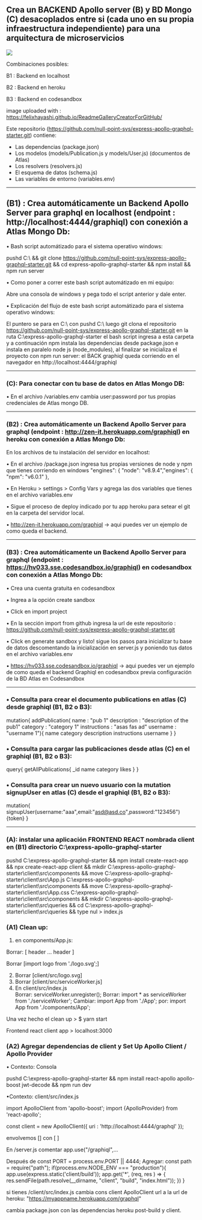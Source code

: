 ## Crea un BACKEND Apollo server (B) y BD Mongo (C) desacoplados entre si (cada uno en su propia infraestructura independiente) para una arquitectura de microservicios

<img src="https://user-images.githubusercontent.com/25323947/79919975-f3935780-83f4-11ea-9a63-f2e63bc0b7e9.png">

Combinaciones posibles:

B1 : Backend en localhost

B2 : Backend en heroku

B3 : Backend en codesandbox



image uploaded with : https://felixhayashi.github.io/ReadmeGalleryCreatorForGitHub/

Este repositorio (https://github.com/null-point-sys/express-apollo-graphql-starter.git) contiene: 

- Las dependencias (package.json)
- Los modelos (models/Publication.js y models/User.js) (documentos de Atlas)
- Los resolvers (resolvers.js)
- El esquema de datos (schema.js)
- Las variables de entorno (variables.env)

---------------
## (B1) : Crea automáticamente un Backend Apollo Server para graphql en localhost (endpoint : http://localhost:4444/graphiql) con conexión a Atlas Mongo Db:

• Bash script automátizado para el sistema operativo windows:

pushd C:\ 
&& git clone https://github.com/null-point-sys/express-apollo-graphql-starter.git
&& cd express-apollo-graphql-starter
&& npm install
&& npm run server

• Como poner a correr este bash script automátizado en mi equipo:

Abre una consola de windows y pega todo el script anterior y dale enter.

• Explicación del flujo de este bash script automátizado para el sistema operativo windows:

El puntero se para en C:\ con pushd C:\ luego git clona el repositorio https://github.com/null-point-sys/express-apollo-graphql-starter.git en la ruta C:\express-apollo-graphql-starter el bash script ingresa a esta carpeta y a continuación npm instala las dependencias desde package.json e instala en paralelo node js (node_modules), al finalizar se inicializa el proyecto con npm run server: el BACK graphiql queda corriendo en el navegador en http://localhost:4444/graphiql

---------------
### (C): Para conectar con tu base de datos en Atlas Mongo DB:

• En el archivo /variables.env cambia user:password por tus propias credenciales de Atlas mongo DB.

---------------
### (B2) : Crea automáticamente un Backend Apollo Server para graphql (endpoint : http://zen-it.herokuapp.com/graphiql) en heroku con conexión a Atlas Mongo Db:

En los archivos de tu instalación del servidor en localhost:

• En el archivo /package.json ingresa tus propias versiones de node y npm que tienes corriendo en windows
  "engines": { "node": "v8.9.4","engines": { "npm": "v6.0.1" },
  
• En Heroku > settings > Config Vars y agrega las dos variables que tienes en el archivo variables.env

• Sigue el proceso de deploy indicado por tu app heroku para setear el git en la carpeta del servidor local.

• http://zen-it.herokuapp.com/graphiql -> aqui puedes ver un ejemplo de como queda el backend.

---------------
### (B3) : Crea automáticamente un Backend Apollo Server para graphql (endpoint : https://hv033.sse.codesandbox.io/graphiql) en codesandbox con conexión a Atlas Mongo Db:

• Crea una cuenta gratuita en codesandbox

• Ingrea a la opción create sandbox

• Click en import project

• En la sección import from github ingresa la url de este repositorio : https://github.com/null-point-sys/express-apollo-graphql-starter.git

• Click en generate sandbox y listo! sigue los pasos para inicializar tu base de datos descomentando la inicialización en server.js y poniendo tus datos en el archivo variables.env 

• https://hv033.sse.codesandbox.io/graphiql -> aqui puedes ver un ejemplo de como queda el backend Graphiql en codesandbox previa configuración de la BD Atlas en Codesandbox

---------------
### • Consulta para crear el documento publications en atlas (C) desde graphiql (B1, B2 o B3):

mutation{
  addPublication(
    name         : "pub 1"
    description  : "description of the pub1"
    category     : "category 1"
    instructions : "asas fas ad"
    username     : "username 1"){
      name
      category
      description
      instructions
      username
    }
}

### • Consulta para cargar las publicaciones desde atlas (C) en el graphiql (B1, B2 o B3):

query{
  getAllPublications{
  	_id
  	name
  	category
  	likes
	}
}

### • Consulta para crear un nuevo usuario con la mutation signupUser en atlas (C) desde el graphiql (B1, B2 o B3):

mutation{
  signupUser(username:"aaa",email:"asd@asd.co",password:"123456"){token}
}

----------------
### (A): instalar una aplicación FRONTEND REACT nombrada client en (B1) directorio C:\express-apollo-graphql-starter 

pushd C:\express-apollo-graphql-starter 
&& npm install create-react-app
&& npx create-react-app client
&& mkdir C:\express-apollo-graphql-starter\client\src\components
&& move C:\express-apollo-graphql-starter\client\src\App.js C:\express-apollo-graphql-starter\client\src\components
&& move C:\express-apollo-graphql-starter\client\src\App.css C:\express-apollo-graphql-starter\client\src\components
&& mkdir C:\express-apollo-graphql-starter\client\src\queries
&& cd C:\express-apollo-graphql-starter\client\src\queries
&& type nul > index.js

### (A1) Clean up:

1. en components/App.js:

Borrar:
[ header ... header ]

Borrar 
[import logo from './logo.svg';]

2. Borrar [client/src/logo.svg]
3. Borrar [client/src/serviceWorker.js]
4. En client/src/index.js  
   Borrar: serviceWorker.unregister();
   Borrar: import * as serviceWorker from './serviceWorker';
   Cambiar: import App from './App'; por: import App from './components/App';

Una vez hecho el clean up > $ yarn start

Frontend react client app > localhost:3000  

### (A2) Agregar dependencias de client y Set Up Apollo Client / Apollo Provider

• Contexto: Consola

pushd C:\express-apollo-graphql-starter
&& npm install react-apollo apollo-boost jwt-decode
&& npm run dev

•Contexto: client/src/index.js

import ApolloClient from 'apollo-boost';
import {ApolloProvider} from 'react-apollo';

const client = new ApolloClient({
   uri : 'http://localhost:4444/graphql'
});

envolvemos [<App />] con [<ApolloProvider client={client}> <App /> </ApolloProvider>]

  
En /server.js comentar app.use("/graphiql",...

Después de const PORT = process.env.PORT || 4444;
Agregar:
const path  = require("path");
if(process.env.NODE_ENV === "production"){
	app.use(express.static('client/build'));
	app.get('*', (req, res ) => { res.sendFile(path.resolve(__dirname, "client", "build", "index.html")); })
}

si tienes /client/src/index.js cambia cons client ApolloClient url a la url de heroku: "https://myappname.herokuapp.com/graphql"

cambia package.json con las dependencias heroku post-build y client.




